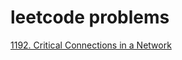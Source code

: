 # leetcode problems

[1192. Critical Connections in a Network](https://leetcode.com/problems/critical-connections-in-a-network/) 



